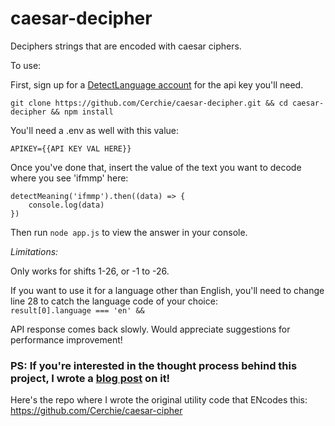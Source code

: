 # caesar-decipher
Deciphers strings that are encoded with caesar ciphers.

To use:

First, sign up for a [DetectLanguage account](https://detectlanguage.com/documentation) for the api key you'll need. 


`git clone https://github.com/Cerchie/caesar-decipher.git && cd caesar-decipher && npm install`

You'll need a .env as well with this value:

```
APIKEY={{API KEY VAL HERE}}
```

Once you've done that, insert the value of the text you want to decode where you see 'ifmmp' here:

```
detectMeaning('ifmmp').then((data) => {
    console.log(data)
})
```


Then run `node app.js` to view the answer in your console.

_Limitations:_

Only works for shifts 1-26, or -1 to -26. 

If you want to use it for a language other than English, you'll need to change line 28 to catch the language code of your choice:
`      result[0].language === 'en' &&`

API response comes back slowly. Would appreciate suggestions for performance improvement! 

### PS: If you're interested in the thought process behind this project, I wrote a [blog post](https://dev.to/cerchie/writing-a-caesar-shift-de-cipher-function-with-javascript-part-2-5df) on it!

Here's the repo where I wrote the original utility code that ENcodes this: https://github.com/Cerchie/caesar-cipher
